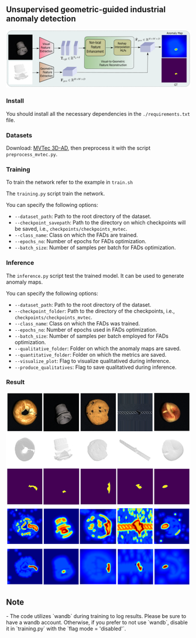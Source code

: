 
## Unsupervised geometric-guided industrial anomaly detection

![](docs/overview.png)

### Install

You should install all the necessary dependencies in the `./requirements.txt` file.

### Datasets 

Download: [MVTec 3D-AD](https://www.mvtec.com/company/research/datasets/mvtec-3d-ad), then preprocess it with the script `preprocess_mvtec.py`.

### Training

To train the network refer to the example in `train.sh`

The `training.py` script train the network.

You can specify the following options:
   - `--dataset_path`: Path to the root directory of the dataset.
   - `--checkpoint_savepath`: Path to the directory on which checkpoints will be saved, i.e., `checkpoints/checkpoints_mvtec`.
   - `--class_name`: Class on which the FADs are trained.
   - `--epochs_no`: Number of epochs for FADs optimization.
   - `--batch_size`: Number of samples per batch for FADs optimization.

### Inference

The `inference.py` script test the trained model. It can be used to generate anomaly maps.

You can specify the following options:
   - `--dataset_path`: Path to the root directory of the dataset.
   - `--checkpoint_folder`: Path to the directory of the checkpoints, i.e., `checkpoints/checkpoints_mvtec`.
   - `--class_name`: Class on which the FADs was trained.
   - `--epochs_no`: Number of epochs used in FADs optimization.
   - `--batch_size`: Number of samples per batch employed for FADs optimization.
   - `--qualitative_folder`: Folder on which the anomaly maps are saved.
   - `--quantitative_folder`: Folder on which the metrics are saved.
   - `--visualize_plot`: Flag to visualize qualitatived during inference.
   - `--produce_qualitatives`: Flag to save qualitatived during inference.

### Result
![](docs/result.png)

## Note

<div class="alert alert-info">
- The code utilizes `wandb` during training to log results. Please be sure to have a wandb account. Otherwise, if you prefer to not use `wandb`, disable it in `training.py` with the `flag mode = 'disabled'`.

</div>
